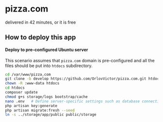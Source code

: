 # pizza.com
delivered in 42 minutes, or it is free

## How to deploy this app

#### Deploy to pre-configured Ubuntu server

This scenario assumes that `pizza.com` domain is pre-configured
and all the files should be put into `htdocs` subdirectory.

```bash
cd /var/www/pizza.com
git clone -b develop https://github.com/OrlovVictor/pizza.com.git htdocs
chown -R :www-data htdocs
cd htdocs
composer update
chmod g+s storage/logs bootstrap/cache
nano .env   # Define server-specific settings such as database connection.
php artisan key:generate
php artisan migrate:fresh --seed
ln -s ../storage/app/public public/storage
```
